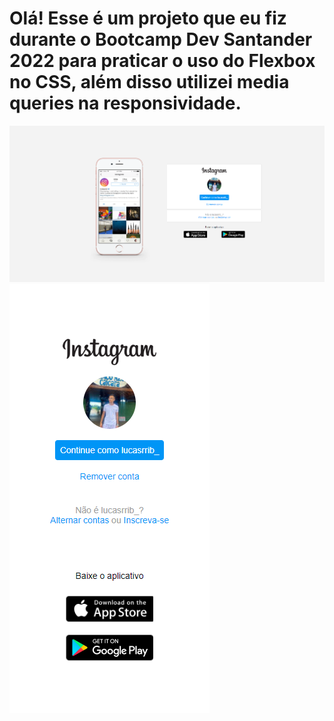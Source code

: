 # Olá! Esse é um projeto que eu fiz durante o Bootcamp Dev Santander 2022 para praticar o uso do Flexbox no CSS, além disso utilizei media queries na responsividade.

![printscreen no computador](img/print-pc.png)
![printscreen no celular](img/print-celular.png)
